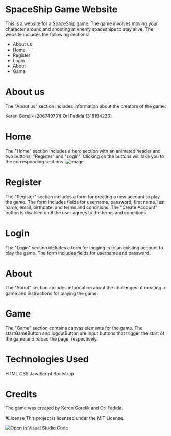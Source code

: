 # SpaceShip Game Website
This is a website for a SpaceShip game. The game involves moving your character  around and shooting at enemy spaceships to stay alive. The website includes the following sections:

* About us
* Home
* Register
* Login
* About
* Game
# About us
The "About us" section includes information about the creators of the game:

Keren Gorelik (206749731)
Ori Fadida (318194230)
# Home
The "Home" section includes a hero section with an animated header and two buttons: "Register" and "Login". Clicking on the buttons will take you to the corresponding sections.
![image](https://user-images.githubusercontent.com/74565511/234260960-aae43459-6216-4578-99ef-ba25fe44ad05.png)

# Register
The "Register" section includes a form for creating a new account to play the game. The form includes fields for username, password, first name, last name, email, birthdate, and terms and conditions. The "Create Account" button is disabled until the user agrees to the terms and conditions.

# Login
The "Login" section includes a form for logging in to an existing account to play the game. The form includes fields for username and password.

# About
The "About" section includes information about the challenges of creating a game and instructions for playing the game.

# Game
The "Game" section  contains canvas elements for the game. The startGameButton and logoutButton are input buttons that trigger the start of the game and reload the page, respectively.

# Technologies Used
HTML
CSS
JavaScript
Bootstrap
# Credits
The game was created by Keren Gorelik and Ori Fadida.

#License
This project is licensed under the MIT License.










































[![Open in Visual Studio Code](https://classroom.github.com/assets/open-in-vscode-718a45dd9cf7e7f842a935f5ebbe5719a5e09af4491e668f4dbf3b35d5cca122.svg)](https://classroom.github.com/online_ide?assignment_repo_id=10811529&assignment_repo_type=AssignmentRepo)
